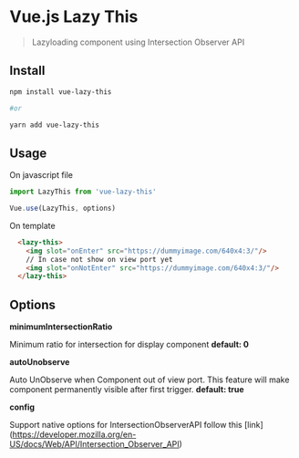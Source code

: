 # Vue.js Lazy This

> Lazyloading component using Intersection Observer API

## Install

``` bash
npm install vue-lazy-this

#or

yarn add vue-lazy-this

```

## Usage

On javascript file

``` javascript
import LazyThis from 'vue-lazy-this'

Vue.use(LazyThis, options)
```

On template

``` HTML
  <lazy-this>
    <img slot="onEnter" src="https://dummyimage.com/640x4:3/"/>
    // In case not show on view port yet
    <img slot="onNotEnter" src="https://dummyimage.com/640x4:3/"/>
  </lazy-this>
```
## Options

**minimumIntersectionRatio**

Minimum ratio for intersection for display component **default: 0**

**autoUnobserve**

Auto UnObserve when Component out of view port. This feature will make component permanently visible after first trigger. **default: true**

**config**

Support native options for IntersectionObserverAPI follow this [link] (https://developer.mozilla.org/en-US/docs/Web/API/Intersection_Observer_API)
